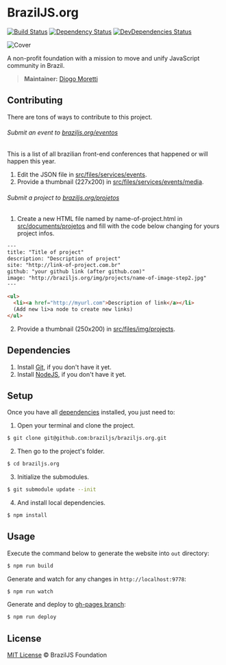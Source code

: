 # BrazilJS.org

[![Build Status](http://img.shields.io/travis/braziljs/braziljs.org/master.svg?style=flat)](https://travis-ci.org/braziljs/braziljs.org)
[![Dependency Status](http://img.shields.io/david/braziljs/braziljs.org.svg?style=flat)](https://david-dm.org/braziljs/braziljs.org)
[![DevDependencies Status](http://img.shields.io/david/dev/braziljs/braziljs.org.svg?style=flat)](https://david-dm.org/braziljs/braziljs.org#info=devDependencies)

![Cover](http://braziljs.org/img/projects/braziljsorg.jpg)

A non-profit foundation with a mission to move and unify JavaScript community in Brazil.

> **Maintainer:** [Diogo Moretti](https://github.com/diogomoretti)

## Contributing

There are tons of ways to contribute to this project.

###### Submit an event to [braziljs.org/eventos](http://braziljs.org/eventos/)

This is a list of all brazilian front-end conferences that happened or will
happen this year.

1. Edit the JSON file in [src/files/services/events](https://github.com/braziljs/foundation/tree/master/src/files/services/events).
2. Provide a thumbnail (227x200) in [src/files/services/events/media](https://github.com/braziljs/foundation/tree/master/src/files/services/events/media).

###### Submit a project to [braziljs.org/projetos](http://braziljs.org/projetos/)

1. Create a new HTML file named by name-of-project.html in [src/documents/projetos](https://github.com/braziljs/foundation/tree/master/src/documents/projetos) and fill with the code below changing for yours project infos.

  ```html
  ---
  title: "Title of project"
  description: "Description of project"
  site: "http://link-of-project.com.br"
  github: "your github link (after github.com)"
  image: "http://braziljs.org/img/projects/name-of-image-step2.jpg"
  ---

  <ul>
    <li><a href="http://myurl.com">Description of link</a></li>
    (Add new li>a node to create new links)
  </ul>
  ```

2. Provide a thumbnail (250x200) in [src/files/img/projects](https://github.com/braziljs/foundation/tree/master/src/files/img/projects).


## Dependencies

1. Install [Git](http://git-scm.com/download/), if you don't have it yet.
2. Install [NodeJS](http://nodejs.org/download/), if you don't have it yet.

## Setup

Once you have all [dependencies](#dependencies) installed, you just need to:

1. Open your terminal and clone the project.

  ```sh
  $ git clone git@github.com:braziljs/braziljs.org.git
  ```

2. Then go to the project's folder.

  ```sh
  $ cd braziljs.org
  ```

3. Initialize the submodules.

  ```sh
  $ git submodule update --init
  ```

4. And install local dependencies.

  ```sh
  $ npm install
  ```

## Usage

Execute the command below to generate the website into `out` directory:

```sh
$ npm run build
```

Generate and watch for any changes in `http://localhost:9778`:

```sh
$ npm run watch
```

Generate and deploy to [gh-pages branch](https://github.com/braziljs/braziljs.org/tree/gh-pages):

```sh
$ npm run deploy
```

## License

[MIT License](http://braziljs.mit-license.org/) © BrazilJS Foundation
